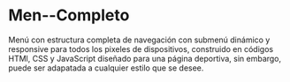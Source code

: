 # Men--Completo
Menú con estructura completa de navegación con submenú dinámico y responsive para todos los pixeles de dispositivos,
construido en códigos HTMl, CSS y JavaScript diseñado para una página deportiva, sin embargo, puede ser adapatada a
cualquier estilo que se desee.
